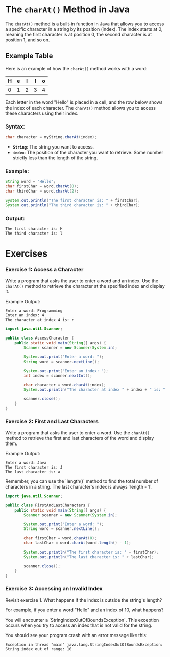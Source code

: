 # The `charAt()` Method in Java

The `charAt()` method is a built-in function in Java that allows you to access a specific character in a string by its position (index). The index starts at 0, meaning the first character is at position 0, the second character is at position 1, and so on.

## Example Table

Here is an example of how the `charAt()` method works with a word:

| H | e | l | l | o |
|---|---|---|---|---|
| 0 | 1 | 2 | 3 | 4 |

Each letter in the word "Hello" is placed in a cell, and the row below shows the index of each character. The `charAt()` method allows you to access these characters using their index.

### Syntax:
```java
char character = myString.charAt(index);
```

- **`String`**: The string you want to access.
- **`index`**: The position of the character you want to retrieve. Some number strictly less than the length of the string.

### Example:
```java
String word = "Hello";
char firstChar = word.charAt(0);
char thirdChar = word.charAt(2);

System.out.println("The first character is: " + firstChar);
System.out.println("The third character is: " + thirdChar);
```

### Output:
```
The first character is: H
The third character is: l
```

# Exercises

### Exercise 1: Access a Character
Write a program that asks the user to enter a word and an index. Use the `charAt()` method to retrieve the character at the specified index and display it.

Example Output:
```
Enter a word: Programming
Enter an index: 4
The character at index 4 is: r
```

<hint title="Solution">

```java
import java.util.Scanner;

public class AccessCharacter {
    public static void main(String[] args) {
        Scanner scanner = new Scanner(System.in);

        System.out.print("Enter a word: ");
        String word = scanner.nextLine();

        System.out.print("Enter an index: ");
        int index = scanner.nextInt();

        char character = word.charAt(index);
        System.out.println("The character at index " + index + " is: " + character);

        scanner.close();
    }
}
```

</hint>

### Exercise 2: First and Last Characters
Write a program that asks the user to enter a word. Use the `charAt()` method to retrieve the first and last characters of the word and display them.

Example Output:
```
Enter a word: Java
The first character is: J
The last character is: a
```

<hint title="Hint 1">
Remember, you can use the `length()` method to find the total number of characters in a string. The last character's index is always `length - 1`.
</hint>

<hint title="Solution">

```java
import java.util.Scanner;

public class FirstAndLastCharacters {
    public static void main(String[] args) {
        Scanner scanner = new Scanner(System.in);

        System.out.print("Enter a word: ");
        String word = scanner.nextLine();

        char firstChar = word.charAt(0);
        char lastChar = word.charAt(word.length() - 1);

        System.out.println("The first character is: " + firstChar);
        System.out.println("The last character is: " + lastChar);

        scanner.close();
    }
}
```

</hint>

### Exercise 3: Accessing an Invalid Index

Revisit exercise 1. What happens if the index is outside the string's length?

For example, if you enter a word "Hello" and an index of 10, what happens?


<hint title="Solution">
You will encounter a `StringIndexOutOfBoundsException`. This exception occurs when you try to access an index that is not valid for the string.

You should see your program crash with an error message like this:
```
Exception in thread "main" java.lang.StringIndexOutOfBoundsException: String index out of range: 10
```

</hint>
